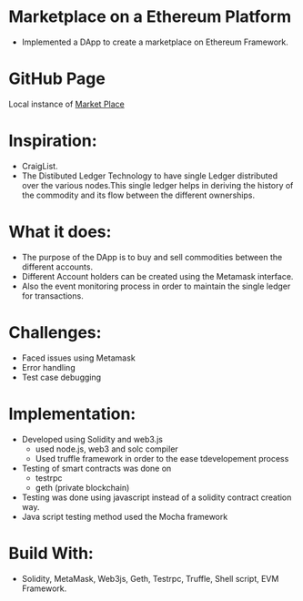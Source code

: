 # Marketplace on a Ethereum Platform
* Implemented a DApp to create a marketplace on Ethereum Framework.

# GitHub Page
 Local instance of [Market Place](https://zalak13.github.io/MarketplaceUsingEthereum/)

# Inspiration:
* CraigList.
* The Distibuted Ledger Technology to have single Ledger distributed over the various nodes.This single ledger helps in deriving the history of the commodity and its flow between the different ownerships.

# What it does:
* The purpose of the DApp is to buy and sell commodities between the different accounts.
* Different Account holders can be created using the Metamask interface.
* Also the event monitoring process in order to maintain the single ledger for transactions.

# Challenges:
* Faced issues using Metamask
* Error handling
* Test case debugging
# Implementation:
* Developed using Solidity and web3.js
  * used node.js, web3 and solc compiler
  * Used truffle framework in order to the ease tdevelopement process
* Testing of smart contracts was done on 
  * testrpc
  * geth (private blockchain)
* Testing was done using javascript instead of a solidity contract creation way.
* Java script testing method used the Mocha framework
  
# Build With:
* Solidity, MetaMask, Web3js, Geth, Testrpc, Truffle, Shell script, EVM Framework.
